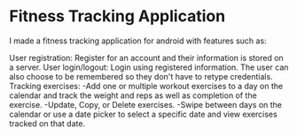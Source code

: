 # Fitness Tracking Application

I made a fitness tracking application for android with features such as:

User registration: Register for an account and their information is stored on a server.
User login/logout: Login using registered information. The user can also choose to be remembered so they don't have to retype credentials.
Tracking exercises:
  -Add one or multiple workout exercises to a day on the calendar and track the weight and reps as well as completion of the exercise.
  -Update, Copy, or Delete exercises.
  -Swipe between days on the calendar or use a date picker to select a specific date and view exercises tracked on that date.